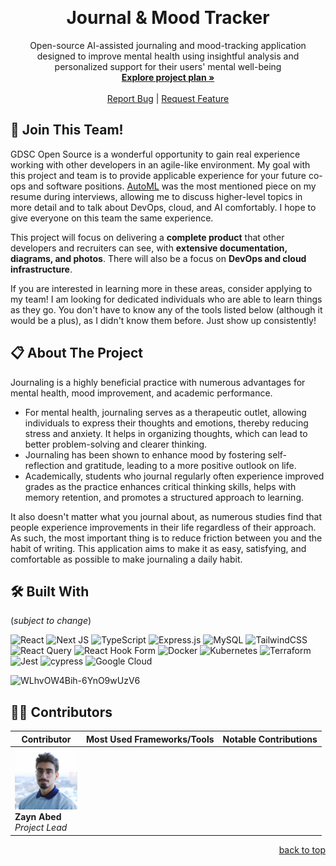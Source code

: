 <a id="readme-top"></a>

<!-- PROJECT SHIELDS -->

<!-- [![Contributors][contributors-shield]][contributors-url]
[![Forks][forks-shield]][forks-url]
[![Stargazers][stars-shield]][stars-url]
[![Issues][issues-shield]][issues-url] -->

<!-- PROJECT LOGO -->
<br />
<div align="center">
  <!-- <a href="https://github.com/othneildrew/Best-README-Template">
    <img src="images/logo.png" alt="Logo" width="80" height="80">
  </a> -->

  <h1 align="center">Journal & Mood Tracker</h1>

  <p align="center">
  Open-source AI-assisted journaling and mood-tracking application designed to improve mental health using insightful analysis and personalized support for their users' mental well-being
    <br />
    <a href="https://github.com/DSC-McMaster-U/ai-journal/blob/main/PLAN.md"><strong>Explore project plan »</strong></a>
    <br />
    <br />
    <!-- <a href="https://github.com/DSC-McMaster-U/ai-journal">View Demo</a> -->
    <!-- | -->
    <a href="https://github.com/DSC-McMaster-U/ai-journal/issues/new?assignees=&labels=&projects=&template=bug_report.md&title=">Report Bug</a>
    |
    <a href="https://github.com/DSC-McMaster-U/ai-journal/issues/new?assignees=&labels=&projects=&template=feature_request.md&title=">Request Feature</a>
  </p>
</div>

<!-- TABLE OF CONTENTS -->
<!-- <details>
  <summary>Table of Contents</summary>
  <ol>
    <li>
      <a href="#about-the-project">About The Project</a>
      <ul>
        <li><a href="#built-with">Built With</a></li>
      </ul>
    </li>
    <li>
      <a href="#getting-started">Getting Started</a>
      <ul>
        <li><a href="#prerequisites">Prerequisites</a></li>
        <li><a href="#installation">Installation</a></li>
      </ul>
    </li>
    <li><a href="#usage">Usage</a></li>
    <li><a href="#roadmap">Roadmap</a></li>
    <li><a href="#contributing">Contributing</a></li>
    <li><a href="#license">License</a></li>
    <li><a href="#contact">Contact</a></li>
    <li><a href="#acknowledgments">Acknowledgments</a></li>
  </ol>
</details> -->

<!-- ABOUT THE PROJECT -->

## 🚨 Join This Team!

GDSC Open Source is a wonderful opportunity to gain real experience working with other developers in an agile-like environment. My goal with this project and team is to provide applicable experience for your future co-ops and software positions. [AutoML](https://github.com/DSC-McMaster-U/Auto-ML) was the most mentioned piece on my resume during interviews, allowing me to discuss higher-level topics in more detail and to talk about DevOps, cloud, and AI comfortably. I hope to give everyone on this team the same experience.

This project will focus on delivering a **complete product** that other developers and recruiters can see, with **extensive documentation, diagrams, and photos**. There will also be a focus on **DevOps and cloud infrastructure**.

If you are interested in learning more in these areas, consider applying to my team! I am looking for dedicated individuals who are able to learn things as they go. You don't have to know any of the tools listed below (although it would be a plus), as I didn't know them before. Just show up consistently!

<!-- ABOUT THE PROJECT -->

## 📋 About The Project

<!-- [![Product Name Screen Shot][product-screenshot]](https://example.com) -->

Journaling is a highly beneficial practice with numerous advantages for mental health, mood improvement, and academic performance.

- For mental health, journaling serves as a therapeutic outlet, allowing individuals to express their thoughts and emotions, thereby reducing stress and anxiety. It helps in organizing thoughts, which can lead to better problem-solving and clearer thinking.
- Journaling has been shown to enhance mood by fostering self-reflection and gratitude, leading to a more positive outlook on life.
- Academically, students who journal regularly often experience improved grades as the practice enhances critical thinking skills, helps with memory retention, and promotes a structured approach to learning.

It also doesn't matter what you journal about, as numerous studies find that people experience improvements in their life regardless of their approach. As such, the most important thing is to reduce friction between you and the habit of writing. This application aims to make it as easy, satisfying, and comfortable as possible to make journaling a daily habit.

<!-- TOOLS -->

## 🛠️ Built With

(_*subject to change*_)

![React](https://img.shields.io/badge/react-%2320232a.svg?style=for-the-badge&logo=react&logoColor=%2361DAFB)
![Next JS](https://img.shields.io/badge/Next-black?style=for-the-badge&logo=next.js&logoColor=white)
![TypeScript](https://img.shields.io/badge/typescript-%23007ACC.svg?style=for-the-badge&logo=typescript&logoColor=white)
![Express.js](https://img.shields.io/badge/express.js-%23404d59.svg?style=for-the-badge&logo=express&logoColor=%2361DAFB)
![MySQL](https://img.shields.io/badge/mysql-4479A1.svg?style=for-the-badge&logo=mysql&logoColor=white)
![TailwindCSS](https://img.shields.io/badge/tailwindcss-%2338B2AC.svg?style=for-the-badge&logo=tailwind-css&logoColor=white)
![React Query](https://img.shields.io/badge/-React%20Query-FF4154?style=for-the-badge&logo=react%20query&logoColor=white)
![React Hook Form](https://img.shields.io/badge/React%20Hook%20Form-%23EC5990.svg?style=for-the-badge&logo=reacthookform&logoColor=white)
![Docker](https://img.shields.io/badge/docker-%230db7ed.svg?style=for-the-badge&logo=docker&logoColor=white)
![Kubernetes](https://img.shields.io/badge/kubernetes-%23326ce5.svg?style=for-the-badge&logo=kubernetes&logoColor=white)
![Terraform](https://img.shields.io/badge/terraform-%235835CC.svg?style=for-the-badge&logo=terraform&logoColor=white)
![Jest](https://img.shields.io/badge/-jest-%23C21325?style=for-the-badge&logo=jest&logoColor=white)
![cypress](https://img.shields.io/badge/-cypress-%23E5E5E5?style=for-the-badge&logo=cypress&logoColor=058a5e)
![Google Cloud](https://img.shields.io/badge/GoogleCloud-%234285F4.svg?style=for-the-badge&logo=google-cloud&logoColor=white)

![WLhvOW4Bih-6YnO9wUzV6](https://github.com/user-attachments/assets/6de4db53-d698-4722-bbd7-ddc5fe0b7860)

## 🧑‍💻 Contributors

| <div style="width:100px"> Contributor </div>                                                                   | Most Used Frameworks/Tools | Notable Contributions |
| -------------------------------------------------------------------------------------------------------------- | -------------------------- | --------------------- |
| <img src="docs/assets/zayn.jpg" alt="Zayn Abed" width="100"/> <br/> **Zayn Abed** <br/> <i/> Project Lead </i> |                            |                       |

<p align="right"><a href="#readme-top">back to top</a></p>

<!-- MARKDOWN LINKS & IMAGES -->

[contributors-shield]: https://img.shields.io/github/contributors/othneildrew/Best-README-Template.svg?style=for-the-badge
[contributors-url]: https://github.com/othneildrew/Best-README-Template/graphs/contributors
[forks-shield]: https://img.shields.io/github/forks/othneildrew/Best-README-Template.svg?style=for-the-badge
[forks-url]: https://github.com/othneildrew/Best-README-Template/network/members
[stars-shield]: https://img.shields.io/github/stars/othneildrew/Best-README-Template.svg?style=for-the-badge
[stars-url]: https://github.com/othneildrew/Best-README-Template/stargazers
[issues-shield]: https://img.shields.io/github/issues/othneildrew/Best-README-Template.svg?style=for-the-badge
[issues-url]: https://github.com/othneildrew/Best-README-Template/issues
[product-screenshot]: images/screenshot.png
